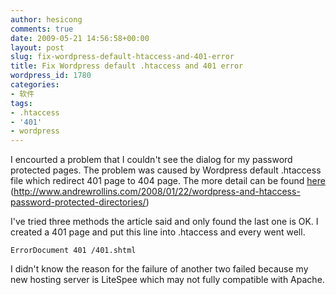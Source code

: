 ```yaml
---
author: hesicong
comments: true
date: 2009-05-21 14:56:58+00:00
layout: post
slug: fix-wordpress-default-htaccess-and-401-error
title: Fix Wordpress default .htaccess and 401 error
wordpress_id: 1780
categories:
- 软件
tags:
- .htaccess
- '401'
- wordpress
---
```


I encourted a problem that I couldn't see the dialog for my password protected pages. The problem was caused by Wordpress default .htaccess file which redirect 401 page to 404 page. The more detail can be found [here](http://www.andrewrollins.com/2008/01/22/wordpress-and-htaccess-password-protected-directories/) (http://www.andrewrollins.com/2008/01/22/wordpress-and-htaccess-password-protected-directories/)

I've tried three methods the article said and only found the last one is OK. I created a 401 page and put this line into .htaccess and every went well.

```
ErrorDocument 401 /401.shtml
```
I didn't know the reason for the failure of another two failed because my new hosting server is LiteSpee which may not fully compatible with Apache.
